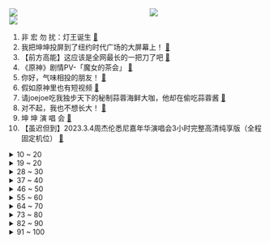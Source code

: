 <div >
	<a style="float:left;width:55%;" href = "https://github.com/anuraghazra/github-readme-stats">
	 <img src = "https://github-readme-stats.vercel.app/api?username=iuuuuuaena&theme=buefy&show_icons=true"/>
	</a>
	<a  style="float:right;width:45%" href = "https://github.com/anuraghazra/github-readme-stats">
	 <img  src="https://github-readme-stats.vercel.app/api/top-langs/?username=anuraghazra&layout=compact"/>
	</a>
	</div>

[![](https://img.shields.io/badge/jxd-@jxdgogogo.xyz-yellowgreen.svg)](https://www.jxdgogogo.xyz)<br>
1. 非   宏   勿   扰：灯王诞生 [:link:](//www.bilibili.com/video/BV1Rs4y1L7qt) <br>
2. 我把坤坤投屏到了纽约时代广场的大屏幕上！ [:link:](//www.bilibili.com/video/BV1E24y1G7XR) <br>
3. 【前方高能】这应该是全网最长的一把刀了吧 [:link:](//www.bilibili.com/video/BV1HM4y1k7c2) <br>
4. 《原神》剧情PV-「魔女的茶会」 [:link:](//www.bilibili.com/video/BV1z84y1P7FY) <br>
5. 你好，气味相投的朋友！ [:link:](//www.bilibili.com/video/BV1U84y1K7t9) <br>
6. 假如原神里也有短视频 [:link:](//www.bilibili.com/video/BV1Q54y1u7Jk) <br>
7. 请joejoe吃我独步天下的秘制蒜蓉海鲜大咖，他却在偷吃蒜蓉酱 [:link:](//www.bilibili.com/video/BV1TX4y1Q7oL) <br>
8. 对不起，我也不想长大！ [:link:](//www.bilibili.com/video/BV1484y1P7Nx) <br>
9. 坤 坤 演 唱 会 [:link:](//www.bilibili.com/video/BV1HN411c7nx) <br>
10. 【虽迟但到】2023.3.4周杰伦悉尼嘉年华演唱会3小时完整高清纯享版（全程固定机位） [:link:](//www.bilibili.com/video/BV1K24y1G71T) <br>
<details>
<summary>10 ~ 20</summary>

11. 《 这 学... 不 上 也 罢！！！》 [:link:](//www.bilibili.com/video/BV1s84y1P7qz) <br>
12. 主公，万不可废长立幼啊！ [:link:](//www.bilibili.com/video/BV1RY4y1C7Xu) <br>
13. 精子告急？第一人称沉浸式捐精，实拍精卵结合全过程！ [:link:](//www.bilibili.com/video/BV1ZM411x72c) <br>
14. 老板半夜拉全公司上山团建 我人麻了 [:link:](//www.bilibili.com/video/BV14Y41167HE) <br>
15. 我怎么那么爱跟风啊？ [:link:](//www.bilibili.com/video/BV1T24y1b7M1) <br>
16. 在生命最后24小时，你最不想做什么 [:link:](//www.bilibili.com/video/BV1MY4y1y7UB) <br>
17. 大学生宿舍灯光秀～要被帅晕啦！！！ [:link:](//www.bilibili.com/video/BV1iX4y1D7dW) <br>
18. 一个男孩送给父亲的礼物 [:link:](//www.bilibili.com/video/BV1f54y1u7kA) <br>
19. 艳压张国荣的影帝，用半生打磨了一个角色，但却很少有人知道他 [:link:](//www.bilibili.com/video/BV1tM4y1k7ZH) <br>
</details>
<details>
<summary>19 ~ 20</summary>

20. 泰国沙雕广告：朋友非要贷款劝不住怎么办？把这个视频发给他！！！ [:link:](//www.bilibili.com/video/BV1aM4y1d7M1) <br>
21. 假如四大名著买了合订本是一种什么体验 [:link:](//www.bilibili.com/video/BV1xM41147XB) <br>
22. 慢羊羊和喜羊羊来B站啦！童年DNA又双叒叕动啦！【高全胜&祖晴】 [:link:](//www.bilibili.com/video/BV1x84y1P7PU) <br>
23. 《如何用百乐入狱》 [:link:](//www.bilibili.com/video/BV1aT411Y7Vp) <br>
24. 经过这么一折腾我更不爱吃菜了！ [:link:](//www.bilibili.com/video/BV1x24y1G7Pg) <br>
25. 《 阳 光 开 朗 睡 大 觉 》 [:link:](//www.bilibili.com/video/BV1Y54y1u77B) <br>
26. 当我第十次尝试rap...但是鸡蛋鸭蛋 [:link:](//www.bilibili.com/video/BV1b24y1b7sS) <br>
27. 【龙门商业街400杀】摆完挂机 简单好抄（明日方舟） [:link:](//www.bilibili.com/video/BV17T411e7bs) <br>
28. 火锅店…缺斤少两的重灾区，吃了这么多年火锅有多少人现在觉得自己是个冤大头的？ [:link:](//www.bilibili.com/video/BV1T24y1b7L6) <br>
</details>
<details>
<summary>28 ~ 30</summary>

29. 看了蔡徐坤演的逆天偶像剧，坤哥，要不咱还是打篮球吧 [:link:](//www.bilibili.com/video/BV1Fo4y1k7z3) <br>
30. 谨此视频献给全天下妇女| 【国际妇女节】 [:link:](//www.bilibili.com/video/BV1c54y1g7X7) <br>
31. 地球的未来不会凉透，甚至可能变成恒星？【司徒之脑洞】 [:link:](//www.bilibili.com/video/BV1A54y1g7ML) <br>
32. 细思极恐！成年后，才意识到小时候看了这么多毒广告！ [:link:](//www.bilibili.com/video/BV1P24y1g7jF) <br>
33. 生活没有意义也充满意义 [:link:](//www.bilibili.com/video/BV17M41147eG) <br>
34. 脑子好疼。。 [:link:](//www.bilibili.com/video/BV1sL41117Vn) <br>
35. 逐渐变成家长信任的样子【00后老师流水账】 [:link:](//www.bilibili.com/video/BV17Y41167nF) <br>
36. 模仿秀。 [:link:](//www.bilibili.com/video/BV1uT411e7Wd) <br>
37. Belly Dancer  || oc手书 [:link:](//www.bilibili.com/video/BV18L41117JC) <br>
</details>
<details>
<summary>37 ~ 40</summary>

38. 水母头你散着的时候它是水母头～ 很多时候你可以让它变成其他发型 哈哈～ 不香吗？ 就真的是可塑性很强😏#刘格格 #骗你生女儿 #水母头 [:link:](//www.bilibili.com/video/BV12v4y1h7Ku) <br>
39. 带女老板看帅哥，帅哥竟然不是我【还愿挑战ep19-普通食堂】 [:link:](//www.bilibili.com/video/BV1T54y1g7iK) <br>
40. 【明日方舟】剿灭“龙门商业街”挂机攻略！摆完挂机的愉悦攻略！ |魔法Zc目录 明日方舟 [:link:](//www.bilibili.com/video/BV1uo4y1k7zB) <br>
41. 事实证明，男人的求生欲，是与生俱来的 [:link:](//www.bilibili.com/video/BV1KY41167ST) <br>
42. 【ATC录音】甜妹管制 | 飞行员全化了 | 虹桥机坪 [:link:](//www.bilibili.com/video/BV1A24y1G7j7) <br>
43. 我花了150天时间创作《火影忍者》预告片--04 [:link:](//www.bilibili.com/video/BV1tj411u7RX) <br>
44. 来！价值6万！！送你畅玩3A的游戏本 显示器 显卡 外设 [:link:](//www.bilibili.com/video/BV1dx4y1K7ab) <br>
45. 热门角落建筑师鉴定 [:link:](//www.bilibili.com/video/BV1ZY4y117Vv) <br>
46. 我不允许有人还没看过今年东京女孩的走秀！ [:link:](//www.bilibili.com/video/BV1T24y1G7NT) <br>
</details>
<details>
<summary>46 ~ 50</summary>

47. 打了四年游戏的fw和他的三位大爹 [:link:](//www.bilibili.com/video/BV1XM4y1k75h) <br>
48. 可能是性价比最高的自助餐！鲍鱼生腌螃蟹不限量！能吃垮老板吗？ [:link:](//www.bilibili.com/video/BV1HD4y1M7uB) <br>
49. 【驼】所以，黑化靠的是演技！不是黑眼影好吗！ [:link:](//www.bilibili.com/video/BV16L411173f) <br>
50. 她被羞辱、殴打、烫伤，赌上一生将施暴者拖入地狱｜一口气看完《黑暗荣耀》第一季 [:link:](//www.bilibili.com/video/BV1b84y1P7Rr) <br>
51. 当一个喷子走进健身房 [:link:](//www.bilibili.com/video/BV1nM4y1k7xV) <br>
52. 《崩坏3》游戏纪录片——「最后留下了故事」 [:link:](//www.bilibili.com/video/BV1554y1u7J8) <br>
53. 一群up主在城市玩共享位置捉迷藏！肾上腺素飙升！！ [:link:](//www.bilibili.com/video/BV1Uv4y1h7Gb) <br>
54. 但凡米哈游少犯点病，崩坏3就不存在了！ [:link:](//www.bilibili.com/video/BV1C24y1t7om) <br>
55. 在香港开了60年的顶级牛肉火锅店，到底有多好吃？ [:link:](//www.bilibili.com/video/BV1B8411F7Dg) <br>
</details>
<details>
<summary>55 ~ 60</summary>

56. 有些礼物不是拿来送人的，是拿来气人的吧！！ [:link:](//www.bilibili.com/video/BV1fs4y1L7XQ) <br>
57. 30岁前就被裁员的我，后悔20岁时没看透这4件事！ [:link:](//www.bilibili.com/video/BV1L24y1b7SX) <br>
58. 摆摊卖这个，卖多少硬币合适？ [:link:](//www.bilibili.com/video/BV1oM411x7GN) <br>
59. 好牛的双重生剧本！就算要忍受百年孤寂，就算结局早已注定，她依然愿意一次又一次地舍生冒险，踏上拯救朋友之路 [:link:](//www.bilibili.com/video/BV1Px4y1T73Q) <br>
60. 弹！ [:link:](//www.bilibili.com/video/BV1Jg4y1n7QQ) <br>
61. 芬兰家人新疆服饰出场震惊四座！被拉条子香到抱盆喝汤！连干三碗手抓饭撑晕在现场！为了烤羊肉串疯狂抢起来！ [:link:](//www.bilibili.com/video/BV1aD4y1M756) <br>
62. 这才是顶级庇护所 [:link:](//www.bilibili.com/video/BV1p84y1P7MZ) <br>
63. 末日食人族分食艾莉？精讲《最后生还者》第8集（含剧集评价，彩蛋分享）【墨菲】 [:link:](//www.bilibili.com/video/BV17T411a7ar) <br>
64. 【假面骑士Geats吐槽】大逃杀？糖豆人！ [:link:](//www.bilibili.com/video/BV118411c7qc) <br>
</details>
<details>
<summary>64 ~ 70</summary>

65. 当你被无罪释放 你看向唯一怀疑你的警察说： [:link:](//www.bilibili.com/video/BV1sM4y1d7tV) <br>
66. 让 我 康 康 ！ [:link:](//www.bilibili.com/video/BV1VT411e7BP) <br>
67. 假如有一瓶永远也喝不完的可乐，你会怎么做？ [:link:](//www.bilibili.com/video/BV1t54y1g7vp) <br>
68. “熊熊我啊，是女顶流哟”它真的没有脖子！在群熊中一眼认出，三角饭团花花公主是也 [:link:](//www.bilibili.com/video/BV14v4y1h76Z) <br>
69. “这社死来的太突然了❷❽” [:link:](//www.bilibili.com/video/BV1FM4y1C7jN) <br>
70. B站最全！30个家庭哑铃增肌动作教学（含计划安排）【卓叔】 [:link:](//www.bilibili.com/video/BV1FY4y1y7Vh) <br>
71. 我是来提醒大伙，麦肯14元四件套啦！！！ [:link:](//www.bilibili.com/video/BV1Nv4y1a7R6) <br>
72. 二十四节气，究竟有多伟大or恐怖？！ [:link:](//www.bilibili.com/video/BV1Ug4y1E7PK) <br>
73. 【原神/音游】谔谔，谱师写点观赏谱怎么你了，， [:link:](//www.bilibili.com/video/BV1G54y1g7er) <br>
</details>
<details>
<summary>73 ~ 80</summary>

74. 【男女通用】获得腹肌并减少腰间赘肉的方法，每天只需5分钟！床上也能锻炼！ [:link:](//www.bilibili.com/video/BV1hL41117H8) <br>
75. 新能源车灭绝计划！史上首个双车夹击有多可怕？ [:link:](//www.bilibili.com/video/BV1pM411s7E6) <br>
76. 评分8.7！可以开香槟了？假面骑士极狐半程吐槽！ [:link:](//www.bilibili.com/video/BV1B84y1P7bj) <br>
77. 准备冬衣！大回暖开始离谱逼近2013年，大寒潮准备出手新疆已暴雪 [:link:](//www.bilibili.com/video/BV1W54y1M7nr) <br>
78. 95后小伙为爱留在非洲，小钟和Nikki爱情故事讲述 [:link:](//www.bilibili.com/video/BV1DL41117nw) <br>
79. 【阿斗】韩国双料影帝出演，2022黑马犯罪片，八旬老兵为复仇隐忍策划60年！《我记得》 [:link:](//www.bilibili.com/video/BV1pY41167TP) <br>
80. 【CSGO】2022年度职业 选手 最佳 操作 集锦/时刻 [:link:](//www.bilibili.com/video/BV1BY41167oA) <br>
81. 喊了一堆up主来家里玩，结果居然... [:link:](//www.bilibili.com/video/BV1d84y1P7mG) <br>
82. 女皇：男友性无能？下一个更好！《叶卡捷琳娜》S2P2 [:link:](//www.bilibili.com/video/BV1CY41167bq) <br>
</details>
<details>
<summary>82 ~ 90</summary>

83. 峰哥沉浸式体验在日本买房，55平米260万 [:link:](//www.bilibili.com/video/BV1UY41167Ms) <br>
84. 大家好，我是猫和老鼠动画师John，我正式入驻B站啦！ [:link:](//www.bilibili.com/video/BV1Cj411g7e5) <br>
85. 【HENRY刘宪华】'Miley Cyrus - Flowers & SZA - Kill Bill' [:link:](//www.bilibili.com/video/BV1g24y1G74i) <br>
86. 复盘我的30岁，28岁失业婚姻危机，曾经觉得自己很失败 [:link:](//www.bilibili.com/video/BV1Gx4y1T7mf) <br>
87. 100元在杭州小吃街能买到些啥? 火鸡面烤冷面吃着太过瘾了! [:link:](//www.bilibili.com/video/BV1Vo4y1k7YD) <br>
88. Love yourself [:link:](//www.bilibili.com/video/BV1Cx4y1K7QL) <br>
89. 被污名化的“妇女”，被淡化的“劳动”｜2023国际劳动妇女节 [:link:](//www.bilibili.com/video/BV1SL41117pG) <br>
90. 女帅男兵｜三·八「国际劳动妇女节」特别策划 [:link:](//www.bilibili.com/video/BV1FY4y1y7eL) <br>
91. 【剧透注意！】有时人心真不如一个铁疙瘩 [:link:](//www.bilibili.com/video/BV1p84y1P716) <br>
</details>
<details>
<summary>91 ~ 100</summary>

92. 概念神 [:link:](//www.bilibili.com/video/BV1ED4y1M7EL) <br>
93. 超级宇宙无敌回旋巨烂活 [:link:](//www.bilibili.com/video/BV118411F7Ea) <br>
94. 当微胖女孩试穿春季性感小裙子！辣的跳！ [:link:](//www.bilibili.com/video/BV16D4y1M7P5) <br>
95. 装修到处是连环坑，一个接一个等你往里跳，你家中招了吗？ [:link:](//www.bilibili.com/video/BV1Mv4y1a73Z) <br>
96. 在英国大学春晚跳恋爱告急是一种什么体验｜直拍完整版｜竖屏 [:link:](//www.bilibili.com/video/BV1J24y1G7PZ) <br>
97. 国 配 四 大 名 著 [:link:](//www.bilibili.com/video/BV1P54y1g7iC) <br>
98. 【原神‖cv原声献唱】《临渊之上》——五男古风群像曲 [:link:](//www.bilibili.com/video/BV1Y8411F73T) <br>
99. 蒋胜男 ：捍卫八小时工作制，拒绝无谓加班内卷 [:link:](//www.bilibili.com/video/BV1eY4y1C7ZA) <br>
100. 来看女生说滚如何高情商回答 [:link:](//www.bilibili.com/video/BV1qY411675e) <br>
</details>
